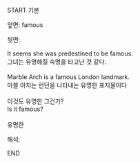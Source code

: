 START
기본

앞면:
famous


뒷면:
<div>It seems she was predestined to be famous. </div><div><div>그녀는 유명해질 숙명을 타고난 것 같다.</div></div><div><br></div><div><div>Marble Arch is a famous London landmark. </div><div><div>마블 아치는 런던을 나타내는 유명한 표지물이다</div></div></div><div><br></div><div><div><div>이것도 유명한 그건가?</div></div><div><div>Is it famous?</div></div></div><div><br></div><div>유명한</div>


해석:
<!--ID: 1746614453896-->
END
